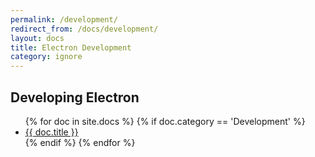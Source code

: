```yaml
---
permalink: /development/
redirect_from: /docs/development/
layout: docs
title: Electron Development
category: ignore
---
```


## Developing Electron

<ul>
{% for doc in site.docs %}
  {% if doc.category == 'Development' %}
    <li>
      <a href="{{ doc.url}}">{{ doc.title }}</a>
      <!-- <span class="excerpt">{{ doc.content | strip_html | truncatewords: 50 }}</span> -->
    </li>
  {% endif %}
{% endfor %}
</ul>
